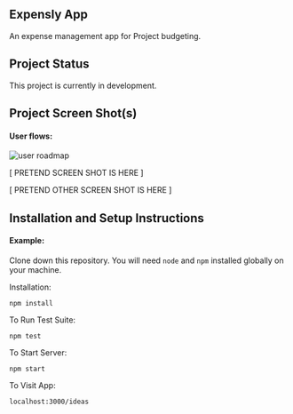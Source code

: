 ## Expensly App

An expense management app for Project budgeting.

## Project Status

This project is currently in development. 

## Project Screen Shot(s)

#### User flows: 

![user roadmap](https://github.com/[username]/[reponame]/blob/[branch]/image.jpg?raw=true)

[ PRETEND SCREEN SHOT IS HERE ]

[ PRETEND OTHER SCREEN SHOT IS HERE ]

## Installation and Setup Instructions

#### Example:  

Clone down this repository. You will need `node` and `npm` installed globally on your machine.  

Installation:

`npm install`  

To Run Test Suite:  

`npm test`  

To Start Server:

`npm start`  

To Visit App:

`localhost:3000/ideas`  
